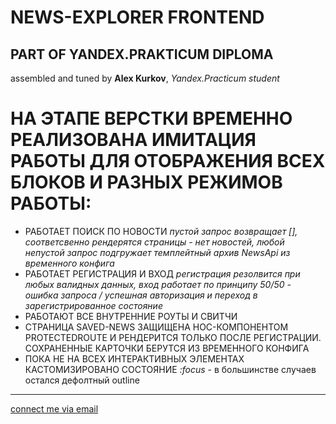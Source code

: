 # **NEWS-EXPLORER FRONTEND**
**PART OF YANDEX.PRAKTICUM DIPLOMA**
--------------

assembled and tuned by **Alex Kurkov**,
_Yandex.Practicum student_


# НА ЭТАПЕ ВЕРСТКИ ВРЕМЕННО РЕАЛИЗОВАНА ИМИТАЦИЯ РАБОТЫ ДЛЯ ОТОБРАЖЕНИЯ ВСЕХ БЛОКОВ И РАЗНЫХ РЕЖИМОВ РАБОТЫ:
  - РАБОТАЕТ ПОИСК ПО НОВОСТИ *пустой запрос возвращает [], соответсвенно рендерятся страницы - нет новостей, любой непустой запрос подгружает темплейтный архив NewsApi из временного конфига*
  - РАБОТАЕТ РЕГИСТРАЦИЯ И ВХОД *регистрация резолвится при любых валидных данных, вход работает по принципу 50/50 - ошибка запроса / успешная авторизация и переход в зарегистрированное состояние*
  - РАБОТАЮТ ВСЕ ВНУТРЕННИЕ РОУТЫ И СВИТЧИ
  - СТРАНИЦА SAVED-NEWS ЗАЩИЩЕНА HOC-КОМПОНЕНТОМ PROTECTEDROUTE И РЕНДЕРИТСЯ ТОЛЬКО ПОСЛЕ РЕГИСТРАЦИИ. СОХРАНЕННЫЕ КАРТОЧКИ БЕРУТСЯ ИЗ ВРЕМЕННОГО КОНФИГА
  - ПОКА НЕ НА ВСЕХ ИНТЕРАКТИВНЫХ ЭЛЕМЕНТАХ КАСТОМИЗИРОВАНО СОСТОЯНИЕ *:focus* - в большинстве случаев остался дефолтный outline


--------
[connect me via email](mailto:alexkourkov@yandex.ru "Email")